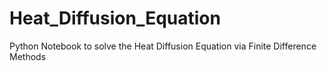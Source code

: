 # Heat_Diffusion_Equation
Python Notebook to solve the Heat Diffusion Equation via Finite Difference Methods
